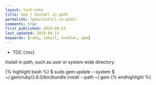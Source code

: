```yaml
---
layout: tech-note
title: Gem | Install in path
permalink: /gem/install-in-path/
comments: true
first_published: 2019-09-13
last_updated: 2019-09-13
keywords: [ruby, jekyll, bundler, gem]
---
```


* TOC
{:toc}

Install in path, such as user or system wide directory.

{% highlight bash %}
$ sudo gem update --system
$ ~/.gem/ruby/2.6.0/bin/bundle install --path ~/.gem
{% endhighlight %}
